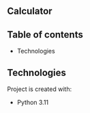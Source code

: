 ## Calculator

## Table of contents
* Technologies

## Technologies 
Project is created with:
* Python 3.11

